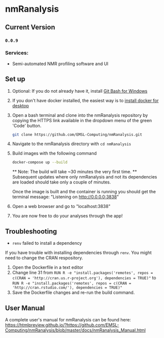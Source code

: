 # nmRanalysis
## Current Version
  
###  `0.0.9`

### Services:

- Semi-automated NMR profiling software and UI


## Set up

1. Optional: If you do not already have it, install [Git Bash for Windows](https://git-scm.com/download/win)

2. If you don't have docker installed, the easiest way is to [install docker for desktop](https://docs.docker.com/engine/install/)

3. Open a bash terminal and clone into the nmRanalysis repository by copying the HTTPS link available in the dropdown menu of the green 'Code' button.
    ```bash
    git clone https://github.com/EMSL-Computing/nmRanalysis.git

    ```

4. Navigate to the nmRanalysis directory with ```cd nmRanalysis```

5. Build images with the following command

    ```bash
    docker-compose up --build
   
    ```
    ** Note: The build will take ~30 minutes the very first time.
    ** Subsequent updates where only nmRanalysis and not its dependencies are loaded should take only a couple of minutes.

    Once the image is built and the container is running you should get the terminal message: "Listening on http://0.0.0.0:3838"

6. Open a web browser and go to "localhost:3838"

7. You are now free to do your analyses through the app!


## Troubleshooting

- `renv` failed to install a dependency

If you have trouble with installing dependencies through `renv`. You might need to change the CRAN respository.

 1. Open the Dockerfile in a text editor
 2. Change line 31 from 
 `RUN R -e "install.packages('remotes', repos = c(CRAN = 'http://cran.us.r-project.org'), dependencies = TRUE)"` 
 to 
 `RUN R -e "install.packages('remotes', repos = c(CRAN = 'http://cran.rstudio.com/'), dependencies = TRUE)"`
 3. Save the Dockerfile changes and re-run the build command.

## User Manual

A complete user's manual for nmRanalysis can be found here:
https://htmlpreview.github.io/?https://github.com/EMSL-Computing/nmRanalysis/blob/master/docs/nmRanalysis_Manual.html
